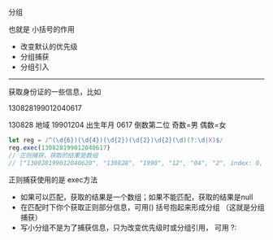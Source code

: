 分组

也就是 小括号的作用

* 改变默认的优先级
* 分组捕获
* 分组引入

---

获取身份证的一些信息，比如

130828199012040617

130828 地域
19901204 出生年月
0617 倒数第二位 奇数=男 偶数=女

```js
let reg = /^(\d{6})(\d{4})(\d{2})(\d{2})\d{2}(\d)(?:\d|X)$/
reg.exec(130828199012040617)
// 正则捕获，获取的结果是数组
// ["130828199012040620", "130828", "1990", "12", "04", "2", index: 0, input: "130828199012040620", groups: undefined]
```

正则捕获使用的是 exec方法

* 如果可以匹配，获取的结果是一个数组；如果不能匹配，获取的结果是null
* 在匹配时下你个获取正则部分信息，可用() 括号抱起来形成分组 （这就是分组捕获）
* 写小分组不是为了捕获信息，只为改变优先级时或分组引用， 可用 ?: 
